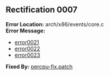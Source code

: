 ## Rectification 0007 ##
**Error Location:**  arch/x86/events/core.c  
**Error Message:**  
- [error0021](../error-files/error0021.txt)  
- [error0022](../error-files/error0022.txt)  
- [error0023](../error-files/error0023.txt)  
      
**Fixed By:** [percpu-fix.patch](../fix-patches/allnoconfig-percpu-fix.patch)  
